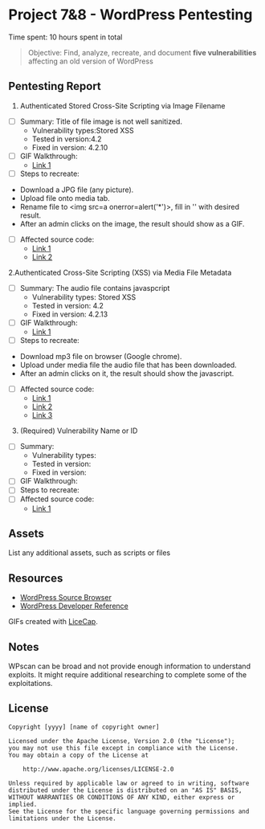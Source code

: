 # Project 7&8 - WordPress Pentesting

Time spent: 10 hours spent in total

> Objective: Find, analyze, recreate, and document **five vulnerabilities** affecting an old version of WordPress

## Pentesting Report

1. Authenticated Stored Cross-Site Scripting via Image Filename
  - [ ] Summary: Title of file image is not well sanitized.
    - Vulnerability types:Stored XSS
    - Tested in version:4.2
    - Fixed in version: 4.2.10
  - [ ] GIF Walkthrough: 
    - [Link 1](https://github.com/lcano8/Codepath/blob/master/Week7/Authenticated%20Stored%20Cross-Site%20Scripting%20via%20Image%20Filename.gif)
  - [ ] Steps to recreate: 
  - Download a JPG file (any picture).
  - Upload file onto media tab.
  - Rename file to <img src=a onerror=alert('*')>, fill in '' with desired result.
  - After an admin clicks on the image, the result should show as a GIF.
  - [ ] Affected source code:
    - [Link 1](https://core.trac.wordpress.org/browser/tags/version/src/source_file.php)
    - [Link 2](https://sumofpwn.nl/advisory/2016/persistent_cross_site_scripting_vulnerability_in_wordpress_due_to_unsafe_processing_of_file_names.html1)
 
 2.Authenticated Cross-Site Scripting (XSS) via Media File Metadata
  - [ ] Summary: The audio file contains javaspcript
    - Vulnerability types: Stored XSS
    - Tested in version: 4.2
    - Fixed in version: 4.2.13
  - [ ] GIF Walkthrough: 
    - [Link 1](https://github.com/lcano8/Codepath/blob/master/Week7/Media%20File%20Metadata.gif)
  - [ ] Steps to recreate: 
  - Download mp3 file on browser (Google chrome).
  - Upload under media file the audio file that has been downloaded.
  - After an admin clicks on it, the result should show the javascript.
  - [ ] Affected source code:
    - [Link 1](https://core.trac.wordpress.org/browser/tags/version/src/source_file.php)
    - [Link 2](https://www.securify.nl/advisory/SFY20160742/) 
    - [Link 3](https://securify.nl/advisory/SFY20160742/xss.mp3)
3. (Required) Vulnerability Name or ID
  - [ ] Summary: 
    - Vulnerability types:
    - Tested in version:
    - Fixed in version: 
  - [ ] GIF Walkthrough: 
  - [ ] Steps to recreate: 
  - [ ] Affected source code:
    - [Link 1](https://core.trac.wordpress.org/browser/tags/version/src/source_file.php)

## Assets

List any additional assets, such as scripts or files

## Resources

- [WordPress Source Browser](https://core.trac.wordpress.org/browser/)
- [WordPress Developer Reference](https://developer.wordpress.org/reference/)

GIFs created with [LiceCap](http://www.cockos.com/licecap/).

## Notes

WPscan can be broad and not provide enough information to understand exploits.
It might require additional researching to complete some of the exploitations.

## License

    Copyright [yyyy] [name of copyright owner]

    Licensed under the Apache License, Version 2.0 (the "License");
    you may not use this file except in compliance with the License.
    You may obtain a copy of the License at

        http://www.apache.org/licenses/LICENSE-2.0

    Unless required by applicable law or agreed to in writing, software
    distributed under the License is distributed on an "AS IS" BASIS,
    WITHOUT WARRANTIES OR CONDITIONS OF ANY KIND, either express or implied.
    See the License for the specific language governing permissions and
    limitations under the License.
